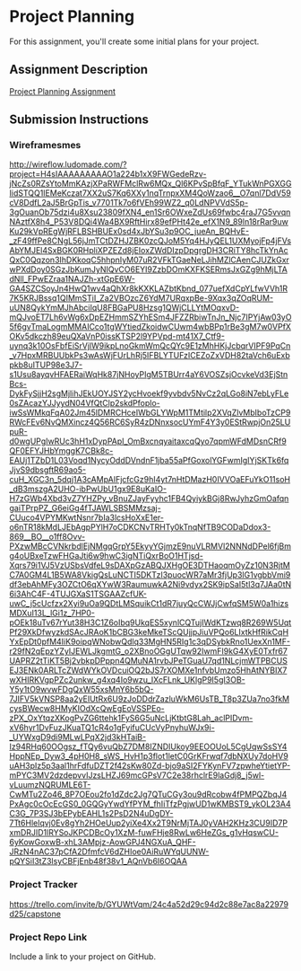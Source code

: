 # Project Planning
For this assignment, you'll create some initial plans for your project.

## Assignment Description
[Project Planning Assignment](https://education.launchcode.org/liftoff/modules/assignments/project-planning)

## Submission Instructions

### Wireframesmes 
http://wireflow.ludomade.com/?project=H4sIAAAAAAAAAO1a224b1xX9FWGedeRzv-jNcZs0RZsYtoMmKAzjXPaRWFMclRw6MQx_Ql6KPvSpBfqF_YTukWnPGXGGIidSTQQ1IEMeKczat7XX2uS7Kq6XXy1nqTrnpxXM4QoWzao6__O7qnl7DdV59cV8DdfL2aJ5BrGpTis_v7701Tk7o6fVEh99WZ2_q0LdNPVVdS5p-3gOuanOb75dzi4u8Xsu23809fXN4_en1Sr6OWxeZdUs69fwbc4raJ7G5vvqnNAztfX8h4_P53V8DQi4Wa4BX9RftHirx89efPHt42e_efX1N9_89ln18rRar9uwKu29kVpREgWjRFLBSHBUEx0sd4xJbYSu3p9OC_jueAn_BQHvE-_zF49ffPe8CNgL56jJmTCtDZHJZBK0zcQJoM5Yq4HJyQEL1UXMyojFp4jFVsAbYMJEl4SxBGK0RHpliXPZEZd8jEIoxZWdDIzpDpgrgDH3CRiTY8hcTkYnAcQxC0Qqzon3IhDKkoqC5hhpnIyM07uR2VFkTGaeNeLJihMZlCAenCJUZkGxrwPXdDoy0SGzJbKumJyNIQvCO6EYI9ZzbDOmKXFKSERmsJxGZg9hMjLTAdNll_FPwEZraa1NAJZh-xtGpE6W-GA4SZCSoyJn4HwQ1wv4aQhXr8kKXKLAZbtKbnd_077uefXdCpYLfwVVh1R7K5KRJBssq1QIMmSTiI_Za2VBOzcZ6YdM7URqxpBe-9Xqx3qZOqRUM-uUN8QykYmMJhAbciIqU8FBGaPU8Hzsg1QWjCLLYtMOqxvD-mQJvoET7Lh6vWg6xDpEZHmmSZYhESm4JFZZRbiwTnJn_Njc7IPYjAw03yO5f6gvTmaLogmMMAICco1tgWYtiedZkoidwCUwm4wbBPp1rBe3gM7w0VPfXOKv5dkczh89euQXaVnP0issKTSP2l9YPVpd-mt41X7_Ctf9-uynq3k10OsFbfEiSrVjlW9ikpLnoGkmWmQcQYc9E1zMhHKjJcbqrVIPF9PqCn_v7HpxMRBUUbkPs3wAsWjFUrLhRj5IFBLYTUFzICEZoZxVDH82taVch6uExbpkb8uITUP98e3J7-s1Usu8ayqvHFAERaiWqHk87jNHoyPIgM5TBUrr4aY6VOSZsjOcvkeVd3EjStnBcs-DykFySjjH2sgMjlihJEkUOYJSY2ycHvoekf9yvbdv5NvCz2qLGo8iN7ebLyFLe0sZAcazYJJyydN04VfQtClp2skdPfoplo-iwSsWMkqFqA02Jm45lDMRCHceIWbGLYWpM1TMtilp2XVqZlvMbIboTzCP9RWcFEv6NvQMXincz4Q56RC6SyR4zDNnxsocUYmF4Y3y0EStRwpjOn25LUpuR-d0wgUPgIwRUc3hH1xDypPApI_OmBxcnqyaitaxcqQyo7qpmWFdMDsnCRf9QF0EFYJHbYmggK7CBk8c-EAUj1TZbD1L03Voqd1NycyOddDVndnF1jba55aPfGoxolYGFwmIgIYjSKTk6fqJjvS9dbsgftR69ao5-cuH_XGC3n_5dqj1A3cAMpAIFjcfcGz9hI4yt7nHtDMazH0IVVOaEFuYkO11soH_dB3mszgA2UHO-ibPwUbU1gx9E8uKaIO-H7zGWb4Xbd3vZ7YHZPy_vBnuZJayFyyhc1FB4QyiykBGj8RwJyhzGmOafqngaiTPrpPZ_G6eiGg4fTJAWLSBSMMzsaj-CUuco4VPYMKwtNsnr7bIa3lcsHoXxE1er-o6nTR18kMdLJEbAgpPYlH7oCDKCNvTRHTy0kTnqNfTB9CODaDdox3-869__BO__o1ff8Ovv-PXzwMBcCVNkrbdlEjNMgqGrpY5EkyyYGjmzE9nuVLRMVl2NNNdDPel6fjBmg4oUBxeTzwFHGaJti6w9hwC3igNTiQxrBoO1HTjsd-Xqrs79i1VJ5VzUSbsVdfeL9sDAXpGzABQJXHgOE3DTHaoqmOyZz10N3RjtMC7A0GM4L1B5WA8VkigQsLuNCTI5DKTzI3puocWR7aMr3fjUp3lG1vgbbVmi9df3ebAhMFy3OZCtO6qXYwW3RaumuwkA2Ni9vdyx2SK9ipSaI5tl3q7JAa0tN6i3AhC4F-4TUJGXaS1TSGAAZcfUK-uwC_j5cUcfzx2Xyi9uOa9QDtLMSquikCt1dR7juyQcCWJjCwfqSM5W0a1hizsMDXuI13L_lGi1z_7HP0-pOEk18uTv67rYut38H3C1Z6oIbq9UkqES5xynlCQTujIWdKTzwq8R269W5UqtPf29XkDfwyzkdSAcJRAoK1bCBG3keMkeTScQUjjpJiuVPQo6LIxtkHfRikCqHYxEpDt0pfM4IiK9oipqWNobwQdlq33MgHN5RIg1c3qDSybkRno1UexXn1MF-r29fN2qEpzYZyIJEWLJkgmtG_o2XBnoOGgUTqw92IwmFI9kG4XyE0Txfr67UAPRZ2tTiKT5Bj2vbkpDPppn4QMuNA1rvbJPeTGuaU7qd1NLcjmWTPBCUSEJ3ENk0ARLTcZWdWYkOVDcuiOQ2bJS7rXOMXe1nfvbUmzo5HhAtNYBIX7wXHIRKVgpPZc2unkw_g4xq4Io9wzu_IXcFLnk_UKlgP9I5gI3OB-Y5y1tO9wvwFDgQxW55xsMnY6b5bQ-7JIFV5kVNSP8aa2yEIUtRx6U9zJoDDdrZazluWkM6UsTB_T8p3ZUa7no3fkMcysBWecw8HMyKIOdXcQwEgEoVSSPEo-zPX_OxYtqzXKogPvZG6ttehk1FyS6G5uNcLjKtbtG8Lah_aclPIDvm-xV6hyr1DvFuzJKuaTQ1cR4o1gFyifuCUcVyPnyhuWJx9i-_UYWxgD9di9MLwLPqX2jd3kHTaiB-Iz94RHq60OOgsz_fTQy6vuQbZ7DM8IZNDIUkoy9EEOOUoL5CgUqwSsSY4HppNEp_Dyw3_4pH0H8_sWS_HvH1p3flot1letC0GrKFrwqf7dbNXUy7doHV9uAH3pIz5p3aal1hrFdfuDZT2f42sKw80Zd-bjo9aSI2FYKynFV7zpwheYtietYP-mPYC3MV2dzdepvvIJzsLHZJ69mcGPsV7C2e38rhclrE9laGdj8_j5wl-vLuumzNQRUMLE6T-CwMTu2Zo46_8P7OEou2fo1dZdc2Jg7QTuCGy3ou9dRcobw4fPMPQZbqJ4PxAgc0cOcEcGS0_0GQGyYwdYfPYM_fhIiTfzPgjwUD1wKMBST9_ykOL23A4C3G_7P3SJ3bEPybEAHL1s2PsD2N4uDgDY-7Tt6Hlelqvj0Ev8gYh2HOeUup2yiXe4Xx2T9NrMjTAJ0yVAH2KHz3CU9ID7PxmDRJID1lRYSoJKPCDBcOy1XzM-fuwFHje8RwLw6HeZGs_g1vHqswCU-6yKowGoxwB-xhL3AMpjz-AowGPJ4NGXuA_QHF-JRzN4nAC37pCfA2DfmfcV6dZHIoe0AiRuWYqUUNW-pQYSiI3tZ3lsyCBFjEnb48f38v1_AQnVb6I6OQAA
### Project Tracker

https://trello.com/invite/b/GYUWtVqm/24c4a52d29c94d2c88e7ac8a22979d25/capstone
### Project Repo Link

Include a link to your project on GitHub.
